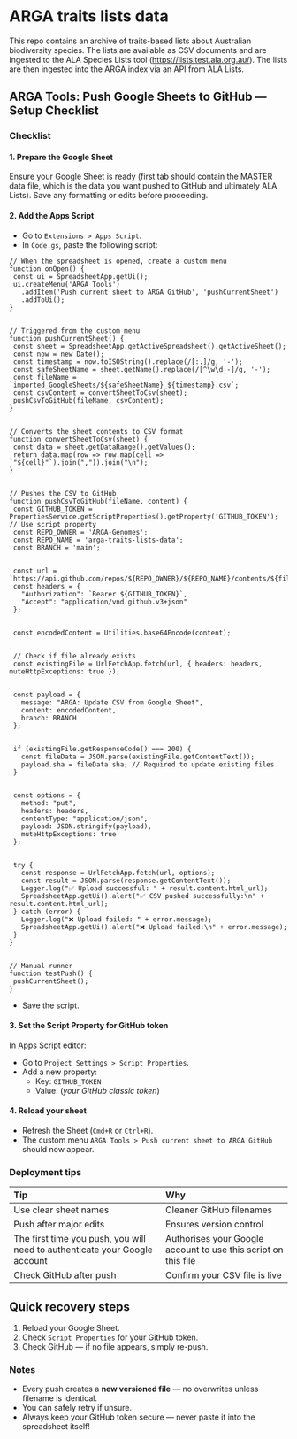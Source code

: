 # ARGA traits lists data
This repo contains an archive of traits-based lists about Australian biodiversity species.  The lists are available as CSV documents and are ingested to the ALA Species Lists tool (https://lists.test.ala.org.au/).  The lists are then ingested into the ARGA index via an API from ALA Lists.

## ARGA Tools: Push Google Sheets to GitHub — Setup Checklist
### Checklist
#### 1. Prepare the Google Sheet
Ensure your Google Sheet is ready (first tab should contain the MASTER data file, which is the data you want pushed to GitHub and ultimately ALA Lists).
Save any formatting or edits before proceeding.
#### 2. Add the **Apps Script**
- Go to ```Extensions > Apps Script```.
- In ```Code.gs```, paste the following script:
```
// When the spreadsheet is opened, create a custom menu
function onOpen() {
 const ui = SpreadsheetApp.getUi();
 ui.createMenu('ARGA Tools')
   .addItem('Push current sheet to ARGA GitHub', 'pushCurrentSheet')
   .addToUi();
}


// Triggered from the custom menu
function pushCurrentSheet() {
 const sheet = SpreadsheetApp.getActiveSpreadsheet().getActiveSheet();
 const now = new Date();
 const timestamp = now.toISOString().replace(/[:.]/g, '-');
 const safeSheetName = sheet.getName().replace(/[^\w\d_-]/g, '-');
 const fileName = `imported_GoogleSheets/${safeSheetName}_${timestamp}.csv`;
 const csvContent = convertSheetToCsv(sheet);
 pushCsvToGitHub(fileName, csvContent);
}


// Converts the sheet contents to CSV format
function convertSheetToCsv(sheet) {
 const data = sheet.getDataRange().getValues();
 return data.map(row => row.map(cell => `"${cell}"`).join(",")).join("\n");
}


// Pushes the CSV to GitHub
function pushCsvToGitHub(fileName, content) {
 const GITHUB_TOKEN = PropertiesService.getScriptProperties().getProperty('GITHUB_TOKEN'); // Use script property
 const REPO_OWNER = 'ARGA-Genomes';
 const REPO_NAME = 'arga-traits-lists-data';
 const BRANCH = 'main';


 const url = `https://api.github.com/repos/${REPO_OWNER}/${REPO_NAME}/contents/${fileName}`;
 const headers = {
   "Authorization": `Bearer ${GITHUB_TOKEN}`,
   "Accept": "application/vnd.github.v3+json"
 };


 const encodedContent = Utilities.base64Encode(content);


 // Check if file already exists
 const existingFile = UrlFetchApp.fetch(url, { headers: headers, muteHttpExceptions: true });


 const payload = {
   message: "ARGA: Update CSV from Google Sheet",
   content: encodedContent,
   branch: BRANCH
 };


 if (existingFile.getResponseCode() === 200) {
   const fileData = JSON.parse(existingFile.getContentText());
   payload.sha = fileData.sha; // Required to update existing files
 }


 const options = {
   method: "put",
   headers: headers,
   contentType: "application/json",
   payload: JSON.stringify(payload),
   muteHttpExceptions: true
 };


 try {
   const response = UrlFetchApp.fetch(url, options);
   const result = JSON.parse(response.getContentText());
   Logger.log("✅ Upload successful: " + result.content.html_url);
   SpreadsheetApp.getUi().alert("✅ CSV pushed successfully:\n" + result.content.html_url);
 } catch (error) {
   Logger.log("❌ Upload failed: " + error.message);
   SpreadsheetApp.getUi().alert("❌ Upload failed:\n" + error.message);
 }
}


// Manual runner
function testPush() {
 pushCurrentSheet();
}
```
- Save the script.
#### 3. Set the **Script Property** for GitHub token
In Apps Script editor:
- Go to ```Project Settings > Script Properties```.
- Add a new property:
  - Key: ```GITHUB_TOKEN```
  - Value: (_your GitHub classic token_)
#### 4. Reload your sheet
- Refresh the Sheet (```Cmd+R``` or ```Ctrl+R```).
- The custom menu ```ARGA Tools > Push current sheet to ARGA GitHub``` should now appear.
### Deployment tips
| **Tip** | **Why** |
| :---   | :--- |
| Use clear sheet names | Cleaner GitHub filenames |
| Push after major edits | Ensures version control |
| The first time you push, you will need to authenticate your Google account | Authorises your Google account to use this script on this file |
| Check GitHub after push | Confirm your CSV file is live |
## Quick recovery steps
1. Reload your Google Sheet.
2. Check ```Script Properties``` for your GitHub token.
3. Check GitHub — if no file appears, simply re-push.
### Notes
- Every push creates a **new versioned file** — no overwrites unless filename is identical.
- You can safely retry if unsure.
- Always keep your GitHub token secure — never paste it into the spreadsheet itself!

